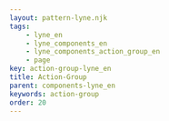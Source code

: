 ```yaml
---
layout: pattern-lyne.njk
tags: 
    - lyne_en
    - lyne_components_en
    - lyne_components_action_group_en
    - page
key: action-group-lyne_en
title: Action-Group
parent: components-lyne_en
keywords: action-group
order: 20
---
```

